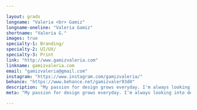 ```yaml
---

layout: grads
longname: "Valeria <br> Gamiz"
longname-oneline: "Valeria Gamiz"
shortname: "Valeria G."
images: true
specialty-1: Branding/
specialty-2: UI/UX/
specialty-3: Print
link: "http://www.gamizvaleria.com"
linkname: gamizvaleria.com
email: "gamizvaleria@gmail.com"
instagram: "https://www.instagram.com/gamizvaleria/"
behance: "https://www.behance.net/gamizvaler93d0"
description: "My passion for design grows everyday. I'm always looking into details and believe that there's always a meaning behind every single design."
meta: "My passion for design grows everyday. I'm always looking into details and believe that there's always a meaning behind every single design."

---
```


